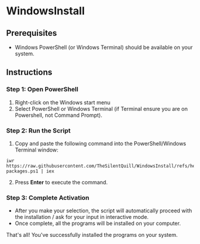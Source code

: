 # WindowsInstall

## Prerequisites
- Windows PowerShell (or Windows Terminal) should be available on your system.

## Instructions

### Step 1: Open PowerShell
1. Right-click on the Windows start menu
2. Select PowerShell or Windows Terminal (if Terminal ensure you are on Powershell, not Command Prompt).

### Step 2: Run the Script
1. Copy and paste the following command into the PowerShell/Windows Terminal window:
```pwsh
iwr https://raw.githubusercontent.com/TheSilentQuill/WindowsInstall/refs/heads/main/winget-packages.ps1 | iex
```
2. Press **Enter** to execute the command.

### Step 3: Complete Activation
- After you make your selection, the script will automatically proceed with the installation / ask for your input in interactive mode.
- Once complete, all the programs will be installed on your computer.

That's all! You've successfully installed the programs on your system.
